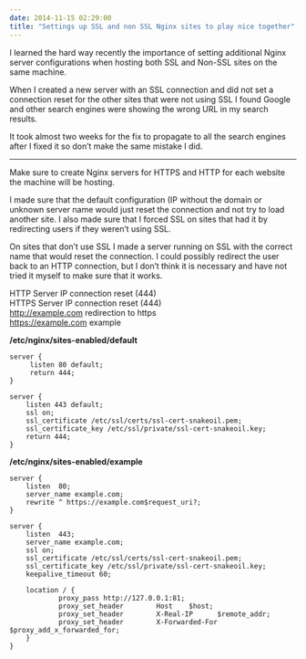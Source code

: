 ```yaml
---
date: 2014-11-15 02:29:00
title: "Settings up SSL and non SSL Nginx sites to play nice together"
---
```


I learned the hard way recently the importance of setting additional Nginx server configurations when hosting both SSL and Non-SSL sites on the same machine.

When I created a new server with an SSL connection and did not set a connection reset for the other sites that were not using SSL I found Google and other search engines were showing the wrong URL in my search results.

<!--more-->

It took almost two weeks for the fix to propagate to all the search engines after I fixed it so don’t make the same mistake I did.

<hr>

Make sure to create Nginx servers for HTTPS and HTTP for each website the machine will be hosting.

I made sure that the default configuration (IP without the domain or unknown server name would just reset the connection and not try to load another site. I also made sure that I forced SSL on sites that had it by redirecting users if they weren&#8217;t using SSL.

On sites that don&#8217;t use SSL I made a server running on SSL with the correct name that would reset the connection. I could possibly redirect the user back to an HTTP connection, but I don&#8217;t think it is necessary and have not tried it myself to make sure that it works.

HTTP Server IP connection reset (444)<br />
HTTPS Server IP connection reset (444)<br />
<span style="text-decoration: underline;">http://example.com</span> redirection to https<br />
<span style="text-decoration: underline;">https://example.com</span> example

<b>/etc/nginx/sites-enabled/default</b>
<pre><code>server {
     listen 80 default;
     return 444;
}

server {
    listen 443 default;
    ssl on;
    ssl_certificate /etc/ssl/certs/ssl-cert-snakeoil.pem;
    ssl_certificate_key /etc/ssl/private/ssl-cert-snakeoil.key;
    return 444;
}
</code></pre>

<b>/etc/nginx/sites-enabled/example</b>
<pre><code>server {
    listen  80;
    server_name example.com;
    rewrite ^ https://example.com$request_uri?;
}

server {
    listen  443;
    server_name example.com;
    ssl on;
    ssl_certificate /etc/ssl/certs/ssl-cert-snakeoil.pem;
    ssl_certificate_key /etc/ssl/private/ssl-cert-snakeoil.key;
    keepalive_timeout 60;

    location / {
            proxy_pass http://127.0.0.1:81;
            proxy_set_header        Host    $host;
            proxy_set_header        X-Real-IP      $remote_addr;
            proxy_set_header        X-Forwarded-For $proxy_add_x_forwarded_for;
    }
}
</code></pre>
